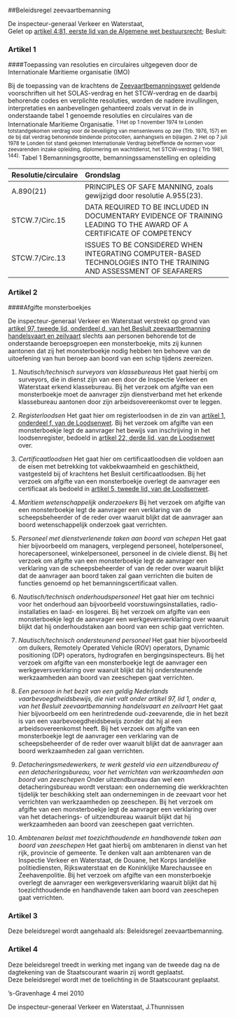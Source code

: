 <meta http-equiv='Content-Type' content='text/html; charset=utf-8' />

##Beleidsregel zeevaartbemanning

De inspecteur-generaal Verkeer en Waterstaat,  
Gelet op [artikel 4:81, eerste lid van de Algemene wet bestuursrecht](../../../../wet/algemene/wet/bestuursrecht/BWBR0005537/README.md);
Besluit:    

### Artikel  1  

####Toepassing van resoluties en circulaires uitgegeven door de Internationale Maritieme organisatie (IMO)

Bij de toepassing van de krachtens de [Zeevaartbemanningswet](../../../../wet/wet/zeevarenden/BWBR0009124/README.md) geldende voorschriften uit het SOLAS-verdrag en het STCW-verdrag en de daarbij behorende codes en verplichte resoluties, worden de nadere invullingen, interpretaties en aanbevelingen gehanteerd zoals vervat in de in onderstaande tabel 1 genoemde resoluties en circulaires van de Internationale Maritieme Organisatie. <sup> 1  Het op 1 november 1974 te Londen totstandgekomen verdrag voor de beveiliging van mensenlevens op zee (Trb. 1976, 157) en de bij dat verdrag behorende bindende protocollen, aanhangsels en bijlagen.  </sup> <sup> 2  Het op 7 juli 1978 te Londen tot stand gekomen Internationale Verdrag betreffende de normen voor zeevarenden inzake opleiding, diplomering en wachtdienst, het STCW-verdrag ( Trb 1981, 144).  </sup>  Tabel 1 Bemanningsgrootte, bemanningssamenstelling en opleiding 

| Resolutie/circulaire  | Grondslag  |
|:---|:---|
| A.890(21)  | PRINCIPLES OF SAFE MANNING, zoals gewijzigd door resolutie A.955(23).  | SOLAS hoofdstuk V voorschrift 14  |  *Zeevaartbemanningswet artikel 8*   |
| STCW.7/Circ.15  | DATA REQUIRED TO BE INCLUDED IN DOCUMENTARY EVIDENCE OF TRAINING LEADING TO THE AWARD OF A CERTIFICATE OF COMPETENCY  | --- |  *Erkenningsregeling opleidingen Zeevaartbemanning art. 2, lid 3, sub e*   |
| STCW.7/Circ.13  | ISSUES TO BE CONSIDERED WHEN INTEGRATING COMPUTER-BASED TECHNOLOGIES INTO THE TRAINING AND ASSESSMENT OF SEAFARERS  | --- |  *Erkenningsregeling opleidingen Zeevaartbemanning artikel 4*   |

### Artikel  2  

####Afgifte monsterboekjes

De inspecteur-generaal Verkeer en Waterstaat verstrekt op grond van [artikel 97, tweede lid, onderdeel d, van het Besluit zeevaartbemanning handelsvaart en zeilvaart](../../../../AMvB/besluit/zeevarenden/handelsvaart/en/zeilvaart/BWBR0012778/README.md) slechts aan personen behorende tot de onderstaande beroepsgroepen een monsterboekje, mits zij kunnen aantonen dat zij het monsterboekje nodig hebben ten behoeve van de uitoefening van hun beroep aan boord van een schip tijdens zeereizen. 

1.  *Nautisch/technisch surveyors van klassebureaus*  Het gaat hierbij om surveyors, die in dienst zijn van een door de Inspectie Verkeer en Waterstaat erkend klassebureau. Bij het verzoek om afgifte van een monsterboekje moet de aanvrager zijn dienstverband met het erkende klassebureau aantonen door zijn arbeidsovereenkomst over te leggen.  

2.  *Registerloodsen*  Het gaat hier om registerloodsen in de zin van [artikel 1, onderdeel f, van de Loodsenwet](../../../../wet/loodsenwet/BWBR0004365/README.md). Bij het verzoek om afgifte van een monsterboekje legt de aanvrager het bewijs van inschrijving in het loodsenregister, bedoeld in [artikel 22, derde lid, van de Loodsenwet](../../../../wet/loodsenwet/BWBR0004365/README.md) over.  

3.  *Certificaatloodsen*  Het gaat hier om certificaatloodsen die voldoen aan de eisen met betrekking tot vakbekwaamheid en geschiktheid, vastgesteld bij of krachtens het Besluit certificaatloodsen. Bij het verzoek om afgifte van een monsterboekje overlegt de aanvrager een certificaat als bedoeld in [artikel 5, tweede lid, van de Loodsenwet](../../../../wet/loodsenwet/BWBR0004365/README.md).  

4.  *Maritiem wetenschappelijk onderzoekers*  Bij het verzoek om afgifte van een monsterboekje legt de aanvrager een verklaring van de scheepsbeheerder of de reder over waaruit blijkt dat de aanvrager aan boord wetenschappelijk onderzoek gaat verrichten.  

5.  *Personeel met dienstverlenende taken aan boord van schepen*  Het gaat hier bijvoorbeeld om managers, verplegend personeel, hotelpersoneel, horecapersoneel, winkelpersoneel, personeel in de civiele dienst. Bij het verzoek om afgifte van een monsterboekje legt de aanvrager een verklaring van de scheepsbeheerder of van de reder over waaruit blijkt dat de aanvrager aan boord taken zal gaan verrichten die buiten de functies genoemd op het bemanningscertificaat vallen.  

6.  *Nautisch/technisch onderhoudspersoneel*  Het gaat hier om technici voor het onderhoud aan bijvoorbeeld voorstuwingsinstallaties, radio-installaties en laad- en losgerei. Bij het verzoek om afgifte van een monsterboekje legt de aanvrager een werkgeversverklaring over waaruit blijkt dat hij onderhoudstaken aan boord van een schip gaat verrichten.  

7.  *Nautisch/technisch ondersteunend personeel*  Het gaat hier bijvoorbeeld om duikers, Remotely Operated Vehicle (ROV) operators, Dynamic positioning (DP) operators, hydrografen en bergingsinspecteurs. Bij het verzoek om afgifte van een monsterboekje legt de aanvrager een werkgeversverklaring over waaruit blijkt dat hij ondersteunende werkzaamheden aan boord van zeeschepen gaat verrichten.  

8.  *Een persoon in het bezit van een geldig Nederlands vaarbevoegdheidsbewijs, die niet valt onder artikel 97, lid 1, onder a, van het Besluit zeevaartbemanning handelsvaart en zeilvaart*  Het gaat hier bijvoorbeeld om een herintredende oud-zeevarende, die in het bezit is van een vaarbevoegdheidsbewijs zonder dat hij al een arbeidsovereenkomst heeft. Bij het verzoek om afgifte van een monsterboekje legt de aanvrager een verklaring van de scheepsbeheerder of de reder over waaruit blijkt dat de aanvrager aan boord werkzaamheden zal gaan verrichten.  

9.  *Detacheringsmedewerkers, te werk gesteld via een uitzendbureau of een detacheringsbureau, voor het verrichten van werkzaamheden aan boord van zeeschepen*  Onder uitzendbureau dan wel een detacheringsbureau wordt verstaan: een onderneming die werkkrachten tijdelijk ter beschikking stelt aan ondernemingen in de zeevaart voor het verrichten van werkzaamheden op zeeschepen. Bij het verzoek om afgifte van een monsterboekje legt de aanvrager een verklaring over van het detacherings- of uitzendbureau waaruit blijkt dat hij werkzaamheden aan boord van zeeschepen gaat verrichten.  

10.  *Ambtenaren belast met toezichthoudende en handhavende taken aan boord van zeeschepen*  Het gaat hierbij om ambtenaren in dienst van het rijk, provincie of gemeente. Te denken valt aan ambtenaren van de Inspectie Verkeer en Waterstaat, de Douane, het Korps landelijke politiediensten, Rijkswaterstaat en de Koninklijke Marechaussee en Zeehavenpolitie. Bij het verzoek om afgifte van een monsterboekje overlegt de aanvrager een werkgeversverklaring waaruit blijkt dat hij toezichthoudende en handhavende taken aan boord van zeeschepen gaat verrichten.    

### Artikel  3  

Deze beleidsregel wordt aangehaald als: Beleidsregel zeevaartbemanning.  

### Artikel  4  

Deze beleidsregel treedt in werking met ingang van de tweede dag na de dagtekening van de Staatscourant waarin zij wordt geplaatst.  
Deze beleidsregel wordt met de toelichting in de Staatscourant geplaatst.   

’s-Gravenhage 
4 mei 2010   

De 
inspecteur-generaal Verkeer en Waterstaat, 
J.Thunnissen   

